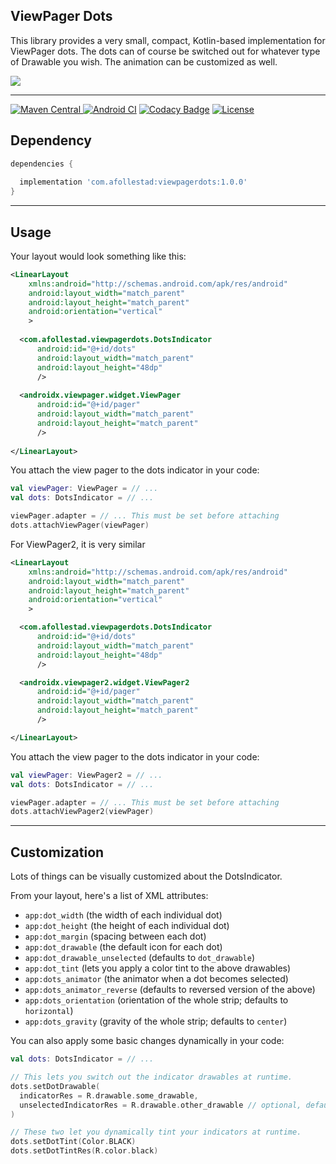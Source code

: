## ViewPager Dots

This library provides a very small, compact, Kotlin-based implementation for ViewPager dots. The dots
can of course be switched out for whatever type of Drawable you wish. The animation can be 
customized as well.

<img src="https://raw.githubusercontent.com/afollestad/viewpagerdots/master/assets/demo.gif" />

---

[ ![Maven Central](https://img.shields.io/maven-central/v/com.afollestad/viewpagerdots?style=flat&label=Maven+Central) ](https://repo1.maven.org/maven2/com/afollestad/viewpagerdots)
[![Android CI](https://github.com/afollestad/viewpagerdots/workflows/Android%20CI/badge.svg)](https://github.com/afollestad/viewpagerdots/actions?query=workflow%3A%22Android+CI%22)
[![Codacy Badge](https://api.codacy.com/project/badge/Grade/87f916c5a5bd46fe9eaf1a7a7f27314e)](https://www.codacy.com/app/drummeraidan_50/viewpagerdots?utm_source=github.com&amp;utm_medium=referral&amp;utm_content=afollestad/viewpagerdots&amp;utm_campaign=Badge_Grade)
[![License](https://img.shields.io/badge/License-Apache%202.0-blue.svg)](https://opensource.org/licenses/Apache-2.0)

## Dependency

```gradle
dependencies {
  
  implementation 'com.afollestad:viewpagerdots:1.0.0'
}
```

---

## Usage

Your layout would look something like this:

```xml
<LinearLayout
    xmlns:android="http://schemas.android.com/apk/res/android"
    android:layout_width="match_parent"
    android:layout_height="match_parent"
    android:orientation="vertical"
    >
    
  <com.afollestad.viewpagerdots.DotsIndicator
      android:id="@+id/dots"
      android:layout_width="match_parent"
      android:layout_height="48dp"
      />
      
  <androidx.viewpager.widget.ViewPager
      android:id="@+id/pager"
      android:layout_width="match_parent"
      android:layout_height="match_parent"
      />
    
</LinearLayout>
```

You attach the view pager to the dots indicator in your code:

```kotlin
val viewPager: ViewPager = // ...
val dots: DotsIndicator = // ...

viewPager.adapter = // ... This must be set before attaching
dots.attachViewPager(viewPager)
```

For ViewPager2, it is very similar

```xml
<LinearLayout
    xmlns:android="http://schemas.android.com/apk/res/android"
    android:layout_width="match_parent"
    android:layout_height="match_parent"
    android:orientation="vertical"
    >

  <com.afollestad.viewpagerdots.DotsIndicator
      android:id="@+id/dots"
      android:layout_width="match_parent"
      android:layout_height="48dp"
      />

  <androidx.viewpager2.widget.ViewPager2
      android:id="@+id/pager"
      android:layout_width="match_parent"
      android:layout_height="match_parent"
      />

</LinearLayout>
```

You attach the view pager to the dots indicator in your code:

```kotlin
val viewPager: ViewPager2 = // ...
val dots: DotsIndicator = // ...

viewPager.adapter = // ... This must be set before attaching
dots.attachViewPager2(viewPager)
```

---

## Customization

Lots of things can be visually customized about the DotsIndicator.

From your layout, here's a list of XML attributes:

* `app:dot_width` (the width of each individual dot)
* `app:dot_height` (the height of each individual dot)
* `app:dot_margin` (spacing between each dot)
* `app:dot_drawable` (the default icon for each dot)
* `app:dot_drawable_unselected` (defaults to `dot_drawable`)
* `app:dot_tint` (lets you apply a color tint to the above drawables)
* `app:dots_animator` (the animator when a dot becomes selected)
* `app:dots_animator_reverse` (defaults to reversed version of the above)
* `app:dots_orientation` (orientation of the whole strip; defaults to `horizontal`)
* `app:dots_gravity` (gravity of the whole strip; defaults to `center`)

You can also apply some basic changes dynamically in your code:

```kotlin
val dots: DotsIndicator = // ...

// This lets you switch out the indicator drawables at runtime.
dots.setDotDrawable(
  indicatorRes = R.drawable.some_drawable,
  unselectedIndicatorRes = R.drawable.other_drawable // optional, defaults to above
)

// These two let you dynamically tint your indicators at runtime.
dots.setDotTint(Color.BLACK)
dots.setDotTintRes(R.color.black)

```
